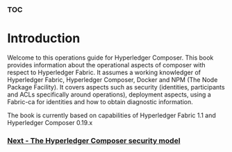 ### [TOC](./TOC.md)

# Introduction
Welcome to this operations guide for Hyperledger Composer. This book provides information about the operational aspects of composer with respect to Hyperledger Fabric. It assumes a working knowledger of Hyperledger Fabric, Hyperledger Composer, Docker and NPM (The Node Package Facility). It covers aspects such as security (identities, participants and ACLs specifically around operations), deployment aspects, using a Fabric-ca for identities and how to obtain diagnostic information.

The book is currently based on capabilities of Hyperledger Fabric 1.1 and Hyperledger Composer 0.19.x

### [Next - The Hyperledger Composer security model](./idsandparts.md)
